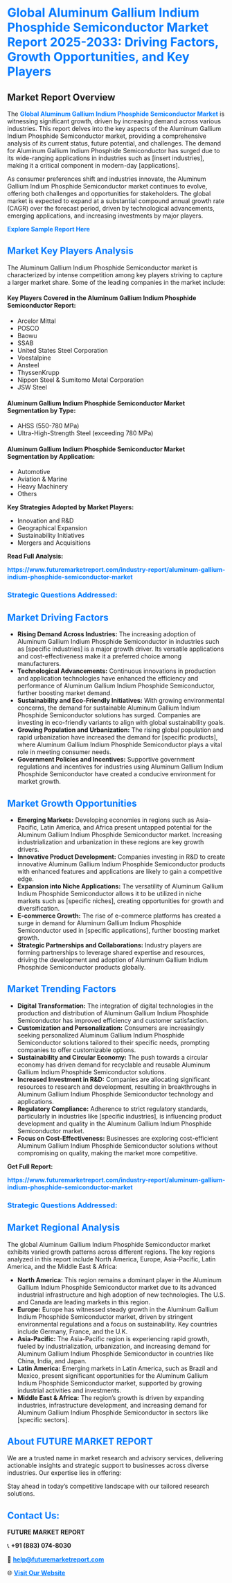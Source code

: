 <h1 style="color: #007BFF;">Global Aluminum Gallium Indium Phosphide Semiconductor Market Report 2025-2033: Driving Factors, Growth Opportunities, and Key Players</h1>

<section id="overview">
<h2>Market Report Overview</h2>
<p>The <a href="https://www.futuremarketreport.com/industry-report/aluminum-gallium-indium-phosphide-semiconductor-market" style="color: #007BFF; text-decoration: none;"><strong>Global Aluminum Gallium Indium Phosphide Semiconductor Market</strong></a> is witnessing significant growth, driven by increasing demand across various industries. This report delves into the key aspects of the Aluminum Gallium Indium Phosphide Semiconductor market, providing a comprehensive analysis of its current status, future potential, and challenges. The demand for Aluminum Gallium Indium Phosphide Semiconductor has surged due to its wide-ranging applications in industries such as [insert industries], making it a critical component in modern-day [applications].</p>
<p>As consumer preferences shift and industries innovate, the Aluminum Gallium Indium Phosphide Semiconductor market continues to evolve, offering both challenges and opportunities for stakeholders. The global market is expected to expand at a substantial compound annual growth rate (CAGR) over the forecast period, driven by technological advancements, emerging applications, and increasing investments by major players.</p>
</section>

<section id="overview">
<p><a href="https://www.futuremarketreport.com/request-sample/reportId=33648" style="color: #007BFF; text-decoration: none;"><strong>Explore Sample Report Here</strong></a></p>
</section>

<section id="key-players">
<h2 style="color: #007BFF;">Market Key Players Analysis</h2>
<p>The Aluminum Gallium Indium Phosphide Semiconductor market is characterized by intense competition among key players striving to capture a larger market share. Some of the leading companies in the market include:</p>
<h4>Key Players Covered in the Aluminum Gallium Indium Phosphide Semiconductor Report:</h4>
<ul><li>Arcelor Mittal</li><li>POSCO</li><li>Baowu</li><li>SSAB</li><li>United States Steel Corporation</li><li>Voestalpine</li><li>Ansteel</li><li>ThyssenKrupp</li><li>Nippon Steel &amp; Sumitomo Metal Corporation</li><li>JSW Steel</li></ul>
<h4>Aluminum Gallium Indium Phosphide Semiconductor Market Segmentation by Type:</h4>
<ul><li>AHSS (550-780 MPa)</li><li>Ultra-High-Strength Steel (exceeding 780 MPa)</li></ul>

<h4>Aluminum Gallium Indium Phosphide Semiconductor Market Segmentation by Application:</h4>
<ul><li>Automotive</li><li>Aviation &amp; Marine</li><li>Heavy Machinery</li><li>Others</li></ul>
<p><strong>Key Strategies Adopted by Market Players:</strong></p>
<ul>
<li>Innovation and R&D</li>
<li>Geographical Expansion</li>
<li>Sustainability Initiatives</li>
<li>Mergers and Acquisitions</li>
</ul>
</section>

<section>
<p><strong>Read Full Analysis: </strong></p><a href="https://www.futuremarketreport.com/industry-report/aluminum-gallium-indium-phosphide-semiconductor-market" style="color: #007BFF; text-decoration: none;"><strong>https://www.futuremarketreport.com/industry-report/aluminum-gallium-indium-phosphide-semiconductor-market</strong></a>
<h3 style="color: #007BFF;">Strategic Questions Addressed:</h3>
</section>

<section id="driving-factors">
<h2 style="color: #007BFF;">Market Driving Factors</h2>
<ul>
<li><strong>Rising Demand Across Industries:</strong> The increasing adoption of Aluminum Gallium Indium Phosphide Semiconductor in industries such as [specific industries] is a major growth driver. Its versatile applications and cost-effectiveness make it a preferred choice among manufacturers.</li>
<li><strong>Technological Advancements:</strong> Continuous innovations in production and application technologies have enhanced the efficiency and performance of Aluminum Gallium Indium Phosphide Semiconductor, further boosting market demand.</li>
<li><strong>Sustainability and Eco-Friendly Initiatives:</strong> With growing environmental concerns, the demand for sustainable Aluminum Gallium Indium Phosphide Semiconductor solutions has surged. Companies are investing in eco-friendly variants to align with global sustainability goals.</li>
<li><strong>Growing Population and Urbanization:</strong> The rising global population and rapid urbanization have increased the demand for [specific products], where Aluminum Gallium Indium Phosphide Semiconductor plays a vital role in meeting consumer needs.</li>
<li><strong>Government Policies and Incentives:</strong> Supportive government regulations and incentives for industries using Aluminum Gallium Indium Phosphide Semiconductor have created a conducive environment for market growth.</li>
</ul>
</section>

<section id="growth-opportunities">
<h2 style="color: #007BFF;">Market Growth Opportunities</h2>
<ul>
<li><strong>Emerging Markets:</strong> Developing economies in regions such as Asia-Pacific, Latin America, and Africa present untapped potential for the Aluminum Gallium Indium Phosphide Semiconductor market. Increasing industrialization and urbanization in these regions are key growth drivers.</li>
<li><strong>Innovative Product Development:</strong> Companies investing in R&D to create innovative Aluminum Gallium Indium Phosphide Semiconductor products with enhanced features and applications are likely to gain a competitive edge.</li>
<li><strong>Expansion into Niche Applications:</strong> The versatility of Aluminum Gallium Indium Phosphide Semiconductor allows it to be utilized in niche markets such as [specific niches], creating opportunities for growth and diversification.</li>
<li><strong>E-commerce Growth:</strong> The rise of e-commerce platforms has created a surge in demand for Aluminum Gallium Indium Phosphide Semiconductor used in [specific applications], further boosting market growth.</li>
<li><strong>Strategic Partnerships and Collaborations:</strong> Industry players are forming partnerships to leverage shared expertise and resources, driving the development and adoption of Aluminum Gallium Indium Phosphide Semiconductor products globally.</li>
</ul>
</section>

<section id="trending-factors">
<h2 style="color: #007BFF;">Market Trending Factors</h2>
<ul>
<li><strong>Digital Transformation:</strong> The integration of digital technologies in the production and distribution of Aluminum Gallium Indium Phosphide Semiconductor has improved efficiency and customer satisfaction.</li>
<li><strong>Customization and Personalization:</strong> Consumers are increasingly seeking personalized Aluminum Gallium Indium Phosphide Semiconductor solutions tailored to their specific needs, prompting companies to offer customizable options.</li>
<li><strong>Sustainability and Circular Economy:</strong> The push towards a circular economy has driven demand for recyclable and reusable Aluminum Gallium Indium Phosphide Semiconductor solutions.</li>
<li><strong>Increased Investment in R&D:</strong> Companies are allocating significant resources to research and development, resulting in breakthroughs in Aluminum Gallium Indium Phosphide Semiconductor technology and applications.</li>
<li><strong>Regulatory Compliance:</strong> Adherence to strict regulatory standards, particularly in industries like [specific industries], is influencing product development and quality in the Aluminum Gallium Indium Phosphide Semiconductor market.</li>
<li><strong>Focus on Cost-Effectiveness:</strong> Businesses are exploring cost-efficient Aluminum Gallium Indium Phosphide Semiconductor solutions without compromising on quality, making the market more competitive.</li>
</ul>
</section>

<section>
<p><strong>Get Full Report: </strong></p><a href="https://www.futuremarketreport.com/industry-report/aluminum-gallium-indium-phosphide-semiconductor-market" style="color: #007BFF; text-decoration: none;"><strong>https://www.futuremarketreport.com/industry-report/aluminum-gallium-indium-phosphide-semiconductor-market</strong></a>
<h3 style="color: #007BFF;">Strategic Questions Addressed:</h3>
</section>


<section id="regional-analysis">
<h2 style="color: #007BFF;">Market Regional Analysis</h2>
<p>The global Aluminum Gallium Indium Phosphide Semiconductor market exhibits varied growth patterns across different regions. The key regions analyzed in this report include North America, Europe, Asia-Pacific, Latin America, and the Middle East & Africa:</p>
<ul>
<li><strong>North America:</strong> This region remains a dominant player in the Aluminum Gallium Indium Phosphide Semiconductor market due to its advanced industrial infrastructure and high adoption of new technologies. The U.S. and Canada are leading markets in this region.</li>
<li><strong>Europe:</strong> Europe has witnessed steady growth in the Aluminum Gallium Indium Phosphide Semiconductor market, driven by stringent environmental regulations and a focus on sustainability. Key countries include Germany, France, and the U.K.</li>
<li><strong>Asia-Pacific:</strong> The Asia-Pacific region is experiencing rapid growth, fueled by industrialization, urbanization, and increasing demand for Aluminum Gallium Indium Phosphide Semiconductor in countries like China, India, and Japan.</li>
<li><strong>Latin America:</strong> Emerging markets in Latin America, such as Brazil and Mexico, present significant opportunities for the Aluminum Gallium Indium Phosphide Semiconductor market, supported by growing industrial activities and investments.</li>
<li><strong>Middle East & Africa:</strong> The region’s growth is driven by expanding industries, infrastructure development, and increasing demand for Aluminum Gallium Indium Phosphide Semiconductor in sectors like [specific sectors].</li>
</ul>
</section>

<footer>
<h2 style="color: #007BFF;">About FUTURE MARKET REPORT</h2>
<p>We are a trusted name in market research and advisory services, delivering actionable insights and strategic support to businesses across diverse industries. Our expertise lies in offering:</p>

<p>Stay ahead in today’s competitive landscape with our tailored research solutions.</p>

<h2 style="color: #007BFF;">Contact Us:</h2>
<p><strong>FUTURE MARKET REPORT</strong></p>
<p>📞 <strong>+91 (883) 074-8030</strong></p>
<p>📧 <strong><a href="mailto:help@futuremarketreport.com" style="color: #007BFF;">help@futuremarketreport.com</a></strong></p>
<p>🌐 <strong><a href="https://www.futuremarketreport.com/" style="color: #007BFF;">Visit Our Website</a></strong></p>
</footer>